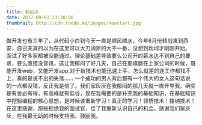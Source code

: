 ```yaml
---
title: 新起点
date: 2017-09-03 23:30:00
thumbnail: http://cdn.rnode.me/images/newstart.jpg
---
```

做开发也有三年了，从代码小白到今天一直是顺风顺水，今年6月份转战来到西安，自己天真的以为在这里可以大刀阔斧的大干一番，没想到坎坷才刚刚开始。
面试了好多家都被没能通过，理论基础差导致要么公司开的薪水达不到自己的要求，要么直接没音讯，这让我郁闷了好几天，自己在那琢磨在上家公司的时候，既能开发web，又能开发app,对于新技术也能迅速上手，怎么就差的连工作都找不上，真的是说不出的失落……
一个成功的男人背后都有一个伟大的女人这句话说的一点都没错，反正我是信了。我们家灰灰在我郁闷的那几天就一直开导我。确实是有舍必有得，有高峰就有低谷，现在我需要的是补充我的基础知识，在基础知识中挖掘编程的核心思想，是时候该重新学习！真正的学习！领悟技术！接纳技术！
在这里感谢，那些拒绝我的面试官，给了我重新认识自己的机会。感谢我们家灰灰，在我最无助的时候支持我、鼓励我。
